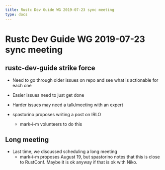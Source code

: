 ```yaml
---
title: Rustc Dev Guide WG 2019-07-23 sync meeting
type: docs
---
```

# Rustc Dev Guide WG 2019-07-23 sync meeting

## rustc-dev-guide strike force

- Need to go through older issues on repo and see what is actionable for each one
- Easier issues need to just get done
- Harder issues may need a talk/meeting with an expert

- spastorino proposes writing a post on IRLO
    - mark-i-m volunteers to do this

## Long meeting

- Last time, we discussed scheduling a long meeting
    - mark-i-m proposes August 19, but spastorino notes that this is close to
      RustConf. Maybe it is ok anyway if that is ok with Niko.
